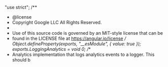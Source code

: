 "use strict";
/**
 * @license
 * Copyright Google LLC All Rights Reserved.
 *
 * Use of this source code is governed by an MIT-style license that can be
 * found in the LICENSE file at https://angular.io/license
 */
Object.defineProperty(exports, "__esModule", { value: true });
exports.LoggingAnalytics = void 0;
/**
 * Analytics implementation that logs analytics events to a logger. This should b